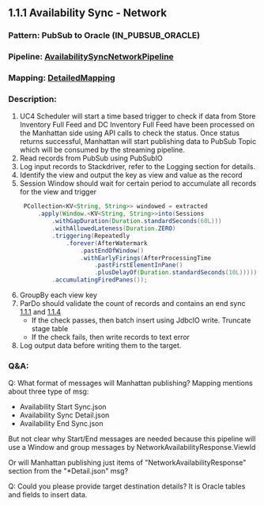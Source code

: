 ## 1.1.1 Availability Sync - Network

### Pattern: PubSub to Oracle (IN_PUBSUB_ORACLE)
### Pipeline: [AvailabilitySyncNetworkPipeline](./AvailabilitySyncNetworkPipeline.java)
### Mapping: [DetailedMapping](https://wiki.tailoredbrands.com/display/JBOM/Detailed+Mapping#DetailedMapping-1.1.1AvailabilitySync-Network)
### Description:
1. UC4 Scheduler will start a time based trigger to check if data from Store Inventory Full Feed and DC Inventory Full Feed 
have been processed on the Manhattan side using API calls to check the status. Once status returns successful, 
Manhattan will start publishing data to PubSub Topic which will be consumed by the streaming pipeline.
2. Read records from PubSub using PubSubIO
3. Log input records to Stackdriver, refer to the Logging section for details.
4. Identify the view and output the key as view and value as the record
5. Session Window should wait for certain period to accumulate all records for the view and trigger
   ```java
    PCollection<KV<String, String>> windowed = extracted
        .apply(Window.<KV<String, String>>into(Sessions
            .withGapDuration(Duration.standardSeconds(60L)))
            .withAllowedLateness(Duration.ZERO)
            .triggering(Repeatedly
                .forever(AfterWatermark
                    .pastEndOfWindow()
                    .withEarlyFirings(AfterProcessingTime
                        .pastFirstElementInPane()
                        .plusDelayOf(Duration.standardSeconds(10L)))))
            .accumulatingFiredPanes());
   ```
6. GroupBy each view key
7. ParDo should validate the count of records and contains an end sync [1.1.1](https://wiki.tailoredbrands.com/display/JBOM/Detailed+Mapping#DetailedMapping-1.1.1AvailabilitySync-Network) and [1.1.4](https://wiki.tailoredbrands.com/display/JBOM/Detailed+Mapping#DetailedMapping-1.1.4SkuStoreInventory)
    - If the check passes, then batch insert using JdbcIO write. Truncate stage table 
    - If the check fails, then write records to text error
8. Log output data before writing them to the target. 

### Q&A:

Q: What format of messages will Manhattan publishing?
Mapping mentions about three type of msg: 
- Availability Start Sync.json
- Availability Sync Detail.json
- Availability End Sync.json

But not clear why Start/End messages are needed because this pipeline will use a Window and group messages by NetworkAvailabilityResponse.ViewId

Or will Manhattan publishing just items of "NetworkAvailabilityResponse" section from the "*Detail.json" msg?

Q: Could you please provide target destination details? It is Oracle tables and fields to insert data.


